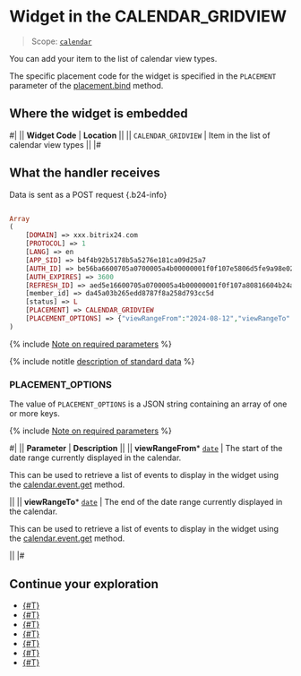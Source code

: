 # Widget in the CALENDAR_GRIDVIEW

> Scope: [`calendar`](../scopes/permissions.md)

You can add your item to the list of calendar view types.

The specific placement code for the widget is specified in the `PLACEMENT` parameter of the [placement.bind](./placement-bind.md) method.

## Where the widget is embedded

#|
|| **Widget Code** | **Location** ||
|| `CALENDAR_GRIDVIEW` | Item in the list of calendar view types ||
|#

## What the handler receives

Data is sent as a POST request {.b24-info}

```php

Array
(
    [DOMAIN] => xxx.bitrix24.com
    [PROTOCOL] => 1
    [LANG] => en
    [APP_SID] => b4f4b92b5178b5a5276e181ca09d25a7
    [AUTH_ID] => be56ba6600705a0700005a4b00000001f0f107e5806d5fe9a98e02021a72e57645f86a
    [AUTH_EXPIRES] => 3600
    [REFRESH_ID] => aed5e16600705a0700005a4b00000001f0f107a80816604b24a8719792ac2a21d629b5
    [member_id] => da45a03b265edd8787f8a258d793cc5d
    [status] => L
    [PLACEMENT] => CALENDAR_GRIDVIEW
    [PLACEMENT_OPTIONS] => {"viewRangeFrom":"2024-08-12","viewRangeTo":"2024-08-18"}
)

```

{% include [Note on required parameters](../../_includes/required.md) %}

{% include notitle [description of standard data](./_includes/widget_data.md) %}

### PLACEMENT_OPTIONS

The value of `PLACEMENT_OPTIONS` is a JSON string containing an array of one or more keys.

{% include [Note on required parameters](../../_includes/required.md) %}

#|
|| **Parameter** | **Description** ||
|| **viewRangeFrom*** 
[`date`](../data-types.md) | The start of the date range currently displayed in the calendar.

This can be used to retrieve a list of events to display in the widget using the [calendar.event.get](../calendar/calendar-event/calendar-event-get.md) method.

||
|| **viewRangeTo*** 
[`date`](../data-types.md) | The end of the date range currently displayed in the calendar.

This can be used to retrieve a list of events to display in the widget using the [calendar.event.get](../calendar/calendar-event//calendar-event-get.md) method.

||
|#

## Continue your exploration

- [{#T}](../calendar/calendar-grid-veiw.md)
- [{#T}](./placement-bind.md)
- [{#T}](./ui-interaction/index.md)
- [{#T}](./ui-interaction/crm-card.md)
- [{#T}](../../settings/interactivity/index.md)
- [{#T}](./open-application.md)
- [{#T}](./open-path.md)